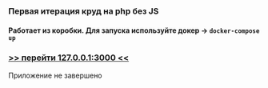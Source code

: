 ### Первая итерация круд на php без JS

#### Работает из коробки. Для запуска используйте докер -> ``docker-compose up``
### [>> перейти 127.0.0.1:3000 <<](http://127.0.0.0:3000)

Приложение не завершено


